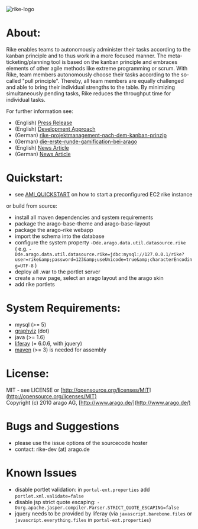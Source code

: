 ![rike-logo](https://github.com/arago/rike/raw/master/logo.png)

About:
=============

Rike enables teams to autonomously administer their tasks according to the kanban principle and to thus work in a more focused manner. The meta-ticketing/planning tool is based on the kanban principle and embraces elements of other agile methods like extreme programming or scrum. With Rike, team members autonomously choose their tasks according to the so-called "pull principle". Thereby, all team members are equally challenged and able to bring their 
individual strengths to the table. By minimizing simultaneously pending tasks, Rike reduces the throughput time for individual tasks.

  
For further information see:  

* (English) [Press Release](http://www.arago.de/news/arago-makes-project-management-tool-available-as-an-open-source-solution/)  
* (English) [Development Approach](https://github.com/arago/rike/blob/master/DEVELOPMENT_APPROACH.md)
* (German) [rike-projektmanagement-nach-dem-kanban-prinzip](http://www.automatisierungs-experten.de/rike-%E2%80%93-projektmanagement-nach-dem-kanban-prinzip/)
* (German) [die-erste-runde-gamification-bei-arago](http://www.automatisierungs-experten.de/die-erste-runde-gamification-bei-arago/)
* (English) [News Article](http://www.h-online.com/open/news/item/Rike-project-management-tool-open-sourced-1672595.html)
* (German) [News Article](http://www.heise.de/developer/meldung/arago-stellt-Projektmanagement-Tool-Rike-unter-Open-Source-Lizenz-1671177.html)

Quickstart:
=============

* see [AMI_QUICKSTART](https://github.com/arago/rike/blob/master/AMI_QUICKSTART.md) on how to start a preconfigured EC2 rike instance

or build from source:

* install all maven dependencies and system requirements
* package the arago-base-theme and arago-base-layout
* package the arago-rike webapp
* import the schema into the database
* configure the system property `-Dde.arago.data.util.datasource.rike`  
( e.g. `-Dde.arago.data.util.datasource.rike=jdbc:mysql://127.0.0.1/rike?user=rike&amp;password=123&amp;useUnicode=true&amp;characterEncoding=UTF-8` )
* deploy all .war to the portlet server
* create a new page, select an arago layout and the arago skin
* add rike portlets

System Requirements:
=============

- mysql (>= 5)
- [graphviz](http://www.graphviz.org/) (dot)
- java (>= 1.6)
- [liferay](http://www.liferay.com/) (= 6.0.6, with jquery)
- [maven](http://maven.apache.org/) (>= 3) is needed for assembly

License:
=============

MIT - see LICENSE or [http://opensource.org/licenses/MIT](http://opensource.org/licenses/MIT)  
Copyright (c) 2010 arago AG, [http://www.arago.de/](http://www.arago.de/)

Bugs and Suggestions
=============

* please use the issue options of the sourcecode hoster
* contact: rike-dev (at) arago.de

Known Issues
=============

* disable portlet validation: in `portal-ext.properties` add `portlet.xml.validate=false`
* disable jsp strict quote escaping: `-Dorg.apache.jasper.compiler.Parser.STRICT_QUOTE_ESCAPING=false`
* jquery needs to be provided by liferay (via `javascript.barebone.files` or `javascript.everything.files` in `portal-ext.properties`)

 